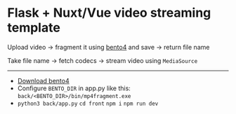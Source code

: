 # Flask + Nuxt/Vue video streaming template

Upload video -> fragment it using [bento4](https://www.bento4.com/) and save -> return file name

Take file name -> fetch codecs -> stream video using `MediaSource`

----

* [Download bento4](https://www.bento4.com/downloads/)
* Configure `BENTO_DIR` in app.py like this: `back/<BENTO_DIR>/bin/mp4fragment.exe`
* `python3 back/app.py`
`cd front`
`npm i`
`npm run dev`
